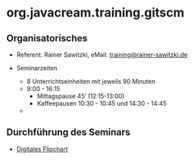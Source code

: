 # org.javacream.training.gitscm


## Organisatorisches

* Referent: Rainer Sawitzki, eMail: training@rainer-sawitzki.de

* Seminarzeiten
  * 8 Unterrichtseinheiten mit jeweils 90 Minuten
  * 9:00 - 16:15
    * Mittagspause 45’ (12:15-13:00)
    * Kaffeepausen 10:30 - 10:45 und 14:30 - 14:45
  * 
## Durchführung des Seminars

* [Digitales Flipchart](https://docs.google.com/presentation/d/12a4cLI6uRfTXFFgdnYZOHQTN9O_3kdbg5_bnj4kLRJo/edit?usp=sharing)
